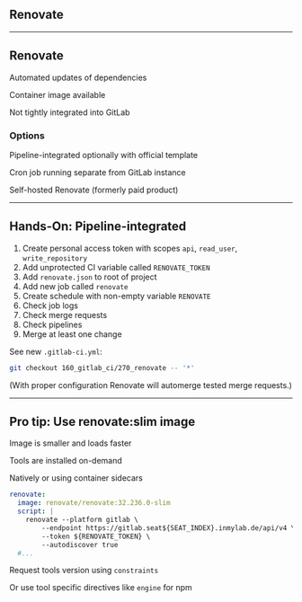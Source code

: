 <!-- .slide: id="gitlab_renovate" class="vertical-center" -->

<i class="fa-duotone fa-paint-roller fa-8x fa-duotone-colors" style="float: right; color: grey;"></i>

## Renovate

---

## Renovate

Automated updates of dependencies [](https://www.whitesourcesoftware.com/free-developer-tools/renovate/) [<i class="fa-brands fa-github"></i>](https://github.com/renovatebot/renovate) [<i class="fa-solid fa-book"></i>](https://docs.renovatebot.com/)

Container image available [](https://hub.docker.com/r/renovate/renovate)

Not tightly integrated into GitLab

### Options

Pipeline-integrated optionally with official template [](https://gitlab.com/renovate-bot/renovate-runner)

Cron job running separate from GitLab instance

Self-hosted Renovate (formerly paid product) [](https://www.whitesourcesoftware.com/free-developer-tools/renovate/on-premises/)

---

## Hands-On: Pipeline-integrated [<i class="fa fa-comment-code"></i>](https://github.com/nicholasdille/container-slides/tree/160_gitlab_ci/270_renovate "270_renovate")

1. Create personal access token with scopes `api`, `read_user`, `write_repository`
1. Add unprotected CI variable called `RENOVATE_TOKEN`
1. Add `renovate.json` to root of project
1. Add new job called `renovate`
1. Create schedule with non-empty variable `RENOVATE`
1. Check job logs
1. Check merge requests
1. Check pipelines
1. Merge at least one change

See new `.gitlab-ci.yml`:

```bash
git checkout 160_gitlab_ci/270_renovate -- '*'
```

(With proper configuration Renovate will automerge tested merge requests.)

---

## Pro tip: Use renovate:slim image

Image is smaller and loads faster

Tools are installed on-demand

Natively or using container sidecars

```yaml
renovate:
  image: renovate/renovate:32.236.0-slim
  script: |
    renovate --platform gitlab \
        --endpoint https://gitlab.seat${SEAT_INDEX}.inmylab.de/api/v4 \
        --token ${RENOVATE_TOKEN} \
        --autodiscover true
  #...
```

Request tools version using `constraints` [](https://docs.renovatebot.com/configuration-options/#constraints)

Or use tool specific directives like `engine` for npm [](https://docs.renovatebot.com/node/)
